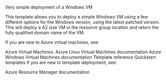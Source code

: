 Very simple deployment of a Windows VM
   

   

   

 
This template allows you to deploy a simple Windows VM using a few different options for the Windows version, using the latest patched version. This will deploy a A2 size VM in the resource group location and return the fully qualified domain name of the VM.

If you are new to Azure virtual machines, see:

Azure Virtual Machines.
Azure Linux Virtual Machines documentation
Azure Windows Virtual Machines documentation
Template reference
Quickstart templates
If you are new to template deployment, see:

Azure Resource Manager documentation
